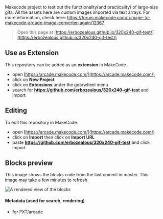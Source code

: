 Makecode project to test out the functionality(and practicality) of large-size gifs.
All the assets here are custom images imported via text arrays. For more information, check here:
https://forum.makecode.com/t/image-to-makecode-arcade-image-converter-again/12367




> Open this page at [https://erbozealous.github.io/320x240-gif-test/](https://erbozealous.github.io/320x240-gif-test/)

## Use as Extension

This repository can be added as an **extension** in MakeCode.

* open [https://arcade.makecode.com/](https://arcade.makecode.com/)
* click on **New Project**
* click on **Extensions** under the gearwheel menu
* search for **https://github.com/erbozealous/320x240-gif-test** and import

## Editing

To edit this repository in MakeCode.

* open [https://arcade.makecode.com/](https://arcade.makecode.com/)
* click on **Import** then click on **Import URL**
* paste **https://github.com/erbozealous/320x240-gif-test** and click import

## Blocks preview

This image shows the blocks code from the last commit in master.
This image may take a few minutes to refresh.

![A rendered view of the blocks](https://github.com/erbozealous/320x240-gif-test/raw/master/.github/makecode/blocks.png)

#### Metadata (used for search, rendering)

* for PXT/arcade
<script src="https://makecode.com/gh-pages-embed.js"></script><script>makeCodeRender("{{ site.makecode.home_url }}", "{{ site.github.owner_name }}/{{ site.github.repository_name }}");</script>
